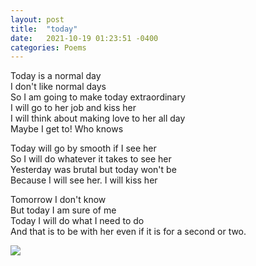 ```yaml
---
layout: post
title:  "today"
date:   2021-10-19 01:23:51 -0400
categories: Poems
---
```



Today is a normal day <br>
I don't like normal days <br>
So I am going to make today extraordinary <br>
I will go to her job and kiss her <br>
I will think about making love to her all day <br>
Maybe I get to! Who knows <br>

Today will go by smooth if I see her <br>
So I will do whatever it takes to see her <br>
Yesterday was brutal but today won't be <br>
Because I will see her. I will kiss her <br>

Tomorrow I don't know  <br>
But today I am sure of me <br>
Today I will do what I need to do <br>
And that is to be with her even if it is for a second or two. <br>


![](https://robertalberto.com/ttdlmr.png)
